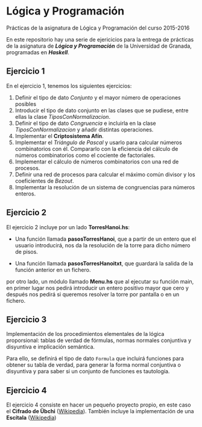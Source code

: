 # Lógica y Programación
Prácticas de la asignatura de Lógica y Programación del curso 2015-2016

En este repositorio hay una serie de ejericicios para la entrega de prácticas de la asignatura de ***Lógica y Programación*** de la Universidad de Granada, programadas en ***Haskell***.

## Ejercicio 1
En el ejercicio 1, tenemos los siguientes ejercicios:
  1. Definir el tipo de dato *Conjunto* y el mayor número de operaciones posibles
  2. Introducir el tipo de dato conjunto en las clases que se pudiese, entre ellas la clase *TiposConNormalizacion*.
  3. Definir el tipo de dato *Congruencia* e incluirla en la clase *TiposConNormalizacion* y añadir distintas operaciones.
  4. Implementar el **Criptosistema Afín**.
  5. Implementar el *Triángulo de Pascal* y usarlo para calcular números combinatorios con él. Compararlo con la eficiencia del cálculo de números combinatorios como el cociente de factoriales.
  6. Implementar el cálculo de números combinatorios con una red de procesos.
  7. Definir una red de procesos para calcular el máximo común divisor y los coeficientes de *Bezout*.
  8. Implementar la resolución de un sistema de congruencias para números enteros.

## Ejercicio 2
El ejercicio 2 incluye por un lado __TorresHanoi.hs__:

- Una función llamada __pasosTorresHanoi__, que a partir de un entero que el usuario introducirá, nos da la resolución de la torre para dicho número de pisos.

- Una función llamada __pasosTorresHanoitxt__, que guardará la salida de la función anterior en un fichero.

por otro lado, un módulo llamado __Menu.hs__ que al ejecutar su función main, en primer lugar nos pedirá introducir un entero positivo mayor que cero y después nos pedirá si queremos resolver la torre por pantalla o en un fichero.

## Ejercicio 3
Implementación de los procedimientos elementales de la lógica proporsional: tablas de verdad de fórmulas, normas normales conjuntiva y disyuntiva e implicación semántica. 

Para ello, se definirá el tipo de dato `Formula` que incluirá funciones para obtener su tabla de verdad, para generar la forma normal conjuntiva o disyuntiva y para saber si un conjunto de funciones es tautología.

## Ejercicio 4
El ejercicio 4 consiste en hacer un pequeño proyecto propio, en este caso el __Cifrado de Übchi__ ([Wikipedia](https://en.wikipedia.org/wiki/Transposition_cipher, "Wikipedia")). También incluye la implementación de una __Escítala__ ([Wikipedia](https://es.wikipedia.org/wiki/Esc%C3%ADtala, "Wikipedia"))

